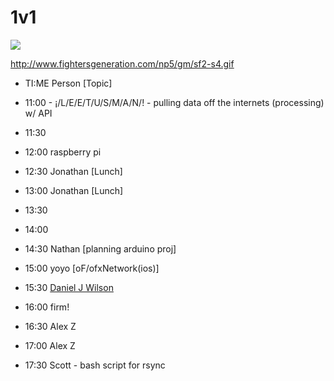 # 1v1

![](http://www.fightersgeneration.com/np5/gm/sf2-s4.gif)

[](http://www.fightersgeneration.com/np5/gm/sf2-s4.gif)http://www.fightersgeneration.com/np5/gm/sf2-s4.gif

*   TI:ME Person [Topic]

*   11:00 - ¡/L/E/E/T/U/S/M/A/N/! - pulling data off the internets (processing) w/ API

*   11:30  
*   12:00 raspberry pi 

*   12:30 Jonathan [Lunch]
*   13:00 Jonathan [Lunch]

*   13:30
*   14:00

*   14:30 Nathan [planning arduino proj]
*   15:00 yoyo [oF/ofxNetwork(ios)]
*   15:30 [Daniel J Wilson](https://sfpc.hackpad.com/ep/profile/uVLZU8EVi8Q)
*   16:00 firm!

*   16:30 Alex Z 
*   17:00 Alex Z
*   17:30 Scott - bash script for rsync